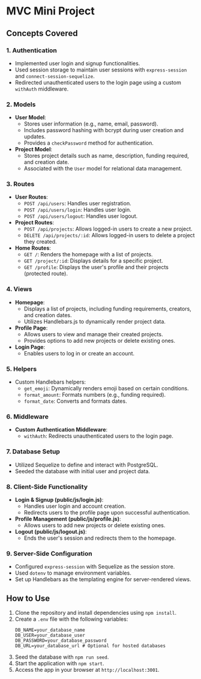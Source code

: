 # MVC Mini Project

## Concepts Covered

### **1. Authentication**

- Implemented user login and signup functionalities.
- Used session storage to maintain user sessions with `express-session` and `connect-session-sequelize`.
- Redirected unauthenticated users to the login page using a custom `withAuth` middleware.

### **2. Models**

- **User Model**:
  - Stores user information (e.g., name, email, password).
  - Includes password hashing with bcrypt during user creation and updates.
  - Provides a `checkPassword` method for authentication.
- **Project Model**:
  - Stores project details such as name, description, funding required, and creation date.
  - Associated with the `User` model for relational data management.

### **3. Routes**

- **User Routes**:
  - `POST /api/users`: Handles user registration.
  - `POST /api/users/login`: Handles user login.
  - `POST /api/users/logout`: Handles user logout.
- **Project Routes**:
  - `POST /api/projects`: Allows logged-in users to create a new project.
  - `DELETE /api/projects/:id`: Allows logged-in users to delete a project they created.
- **Home Routes**:
  - `GET /`: Renders the homepage with a list of projects.
  - `GET /project/:id`: Displays details for a specific project.
  - `GET /profile`: Displays the user's profile and their projects (protected route).

### **4. Views**

- **Homepage**:
  - Displays a list of projects, including funding requirements, creators, and creation dates.
  - Utilizes Handlebars.js to dynamically render project data.
- **Profile Page**:
  - Allows users to view and manage their created projects.
  - Provides options to add new projects or delete existing ones.
- **Login Page**:
  - Enables users to log in or create an account.

### **5. Helpers**

- Custom Handlebars helpers:
  - `get_emoji`: Dynamically renders emoji based on certain conditions.
  - `format_amount`: Formats numbers (e.g., funding required).
  - `format_date`: Converts and formats dates.

### **6. Middleware**

- **Custom Authentication Middleware**:
  - `withAuth`: Redirects unauthenticated users to the login page.

### **7. Database Setup**

- Utilized Sequelize to define and interact with PostgreSQL.
- Seeded the database with initial user and project data.

### **8. Client-Side Functionality**

- **Login & Signup (public/js/login.js)**:
  - Handles user login and account creation.
  - Redirects users to the profile page upon successful authentication.
- **Profile Management (public/js/profile.js)**:
  - Allows users to add new projects or delete existing ones.
- **Logout (public/js/logout.js)**:
  - Ends the user's session and redirects them to the homepage.

### **9. Server-Side Configuration**

- Configured `express-session` with Sequelize as the session store.
- Used `dotenv` to manage environment variables.
- Set up Handlebars as the templating engine for server-rendered views.

## How to Use

1. Clone the repository and install dependencies using `npm install`.
2. Create a `.env` file with the following variables:
   ```env
   DB_NAME=your_database_name
   DB_USER=your_database_user
   DB_PASSWORD=your_database_password
   DB_URL=your_database_url # Optional for hosted databases
   ```
3. Seed the database with `npm run seed`.
4. Start the application with `npm start`.
5. Access the app in your browser at `http://localhost:3001`.
